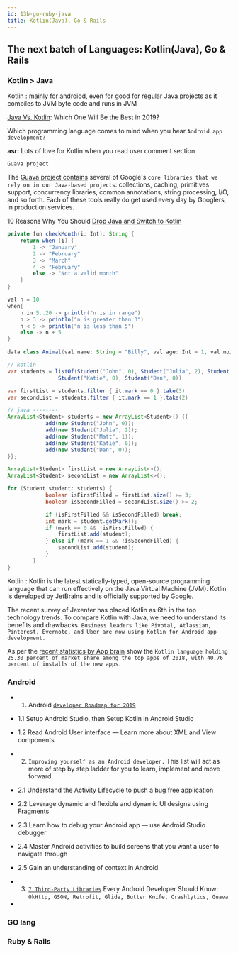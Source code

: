 ```yaml
---
id: 13b-go-ruby-java
title: Kotlin(Java), Go & Rails
---
```

## The next batch of Languages: Kotlin(Java), Go & Rails

### Kotlin > Java
Kotlin : mainly for androiod, even for good for regular Java projects as it compiles to JVM byte code and runs in JVM


[Java Vs. Kotlin](https://dzone.com/articles/java-vs-kotlin-which-one-will-be-the-best-in-2019): Which One Will Be the Best in 2019?

Which programming language comes to mind when you hear `Android app development?`

<b>asr:</b> Lots of love for Kotlin when you read user comment section

`Guava project`

The [Guava project contains](https://github.com/google/guava/wiki) several of Google's `core libraries that we rely on in our Java-based projects`: collections, caching, primitives support, concurrency libraries, common annotations, string processing, I/O, and so forth. Each of these tools really do get used every day by Googlers, in production services.


10 Reasons Why You Should [Drop Java and Switch to Kotlin](https://moducode.com/blog/10-reasons-java-vs-kotlin/)

```java
private fun checkMonth(i: Int): String {
    return when (i) {
        1 -> "January"
        2 -> "February"
        3 -> "March"
        4 -> "February"
        else -> "Not a valid month"
    }
}

val n = 10
when{
    n in 5..20 -> println("n is in range")
    n > 3 -> println("n is greater than 3")
    n < 5 -> println("n is less than 5")
    else -> n + 5
}

data class Animal(val name: String = "Billy", val age: Int = 1, val noise: String = "Baaaah")
```

```java
// kotlin --------
var students = listOf(Student("John", 0), Student("Julia", 2), Student("Matt", 1),
                Student("Katie", 0), Student("Dan", 0))

var firstList = students.filter { it.mark == 0 }.take(3)
var secondList = students.filter { it.mark == 1 }.take(2)

// java --------
ArrayList<Student> students = new ArrayList<Student>() {{
            add(new Student("John", 0));
            add(new Student("Julia", 2));
            add(new Student("Matt", 1));
            add(new Student("Katie", 0));
            add(new Student("Dan", 0));
}};

ArrayList<Student> firstList = new ArrayList<>();
ArrayList<Student> secondList = new ArrayList<>();

for (Student student: students) {
            boolean isFirstFilled = firstList.size() >= 3;
            boolean isSecondFilled = secondList.size() >= 2;

            if (isFirstFilled && isSecondFilled) break;
            int mark = student.getMark();
            if (mark == 0 && !isFirstFilled) {
                firstList.add(student);
            } else if (mark == 1 && !isSecondFilled) {
                secondList.add(student);
            }
        }
}

```

Kotlin :
Kotlin is the latest statically-typed, open-source programming language that can run effectively on the Java Virtual Machine (JVM). Kotlin is developed by JetBrains and is officially supported by Google.

The recent survey of Jexenter has placed Kotlin as 6th in the top technology trends. To compare Kotlin with Java, we need to understand its benefits and drawbacks. `Business leaders like Pivotal, Atlassian, Pinterest, Evernote, and Uber are now using Kotlin for Android app development.`

As per the [recent statistics by App brain](https://www.appbrain.com/stats/libraries/details/kotlin/kotlin) show the `Kotlin language holding 25.30 percent of market share among the top apps of 2018, with 40.76 percent of installs of the new apps.`




### Android 

- 1. Android [`developer Roadmap for 2019`](https://android.jlelse.eu/android-developer-roadmap-for-2019-14eacb0d0a2)

- 1.1 Setup Android Studio, then Setup Kotlin in Android Studio 
- 1.2 Read Android User interface — Learn more about XML and View components

- 2. `Improving yourself as an Android developer.`
This list will act as more of step by step ladder for you to learn, implement and move forward.

- 2.1 Understand the Activity Lifecycle to push a bug free application
- 2.2 Leverage dynamic and flexible and dynamic UI designs using Fragments
- 2.3 Learn how to debug your Android app — use Android Studio debugger
- 2.4 Master Android activities to build screens that you want a user to navigate through
- 2.5 Gain an understanding of context in Android


- 3. [`7 Third-Party Libraries`](https://android.jlelse.eu/7-third-party-dependencies-every-android-developer-should-know-a751f009ff58) Every Android Developer Should Know: `OkHttp, GSON, Retrofit, Glide, Butter Knife, Crashlytics, Guava`

- 
### GO lang

### Ruby & Rails






